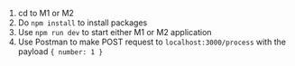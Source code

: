 1. cd to M1 or M2
2. Do ``npm install`` to install packages
3. Use ``npm run dev`` to start either M1 or M2 application
4. Use Postman to make POST request to ``localhost:3000/process`` with the payload ``{ number: 1 }``